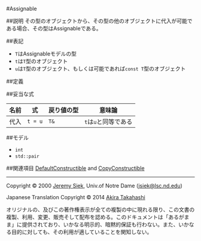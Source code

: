 #Assignable

##説明
その型のオブジェクトから、その型の他のオブジェクトに代入が可能である場合、その型はAssignableである。


##表記
- `T`はAssignableモデルの型
- `t`は`T`型のオブジェクト
- `u`は`T`型のオブジェクト、もしくは可能であれば`const T`型のオブジェクト


##定義

##妥当な式

| 名前 | 式 | 戻り値の型 | 意味論 |
|------|----|------------|--------|
| 代入 | `t = u` | `T&` | `t`は`u`と同等である |


##モデル
- `int`
- `std::pair`


##関連項目
[DefaultConstructible](http://www.sgi.com/tech/stl/DefaultConstructible.html) and [CopyConstructible](./CopyConstructible.md)


***
Copyright © 2000 [Jeremy Siek](http://www.lsc.nd.edu/~jsiek), Univ.of Notre Dame (<jsiek@lsc.nd.edu>)

Japanese Translation Copyright © 2014 [Akira Takahashi](faithandbrave@gmail.com)

オリジナルの、及びこの著作権表示が全ての複製の中に現れる限り、この文書の複製、利用、変更、販売そして配布を認める。このドキュメントは「あるがまま」に提供されており、いかなる明示的、暗黙的保証も行わない。また、いかなる目的に対しても、その利用が適していることを関知しない。


